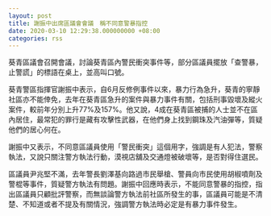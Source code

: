 ```yaml
---
layout: post
title: 謝振中出席區議會會議　稱不同意警暴指控
date: 2020-03-10 12:29:38.000000000 +08:00
categories: rss
---
```


葵青區議會召開會議，討論葵青區內警民衝突事件等，部分區議員擺放「查警暴，止警謊」的標語在桌上，並高叫口號。

葵青警區指揮官謝振中表示，自6月反修例事件以來，暴力行為急升，葵青的寧靜社區亦不能倖免，去年在葵青區急升的案件與暴力事件有關，包括刑事毀壞及縱火案件，較前年分別上升77%及157%。他又說，4成在葵青區被捕的人士並不在區內居住，最常犯的罪行是藏有攻擊性武器，在他們身上找到鋼珠及汽油彈等，質疑他們的居心何在。

謝振中又表示，不同意區議員使用「警民衝突」這個用字，強調是有人犯法，警察執法，又說只關注警方執法行動，漠視店舖及交通燈被破壞等，是否對得住選民。

區議員尹兆堅不滿，去年警長劉澤基向路過市民舉槍、警員向市民使用胡椒噴劑及警棍等事件，質疑警方執法有問題。謝振中回應時表示，不能同意警暴的指控，指出區議員只顧批評警察，而無談論警方執法前社區所發生的事，區議員可能是不清楚、不知道或者不提及有關情況，強調警方執法時必定是有暴力事件發生。
